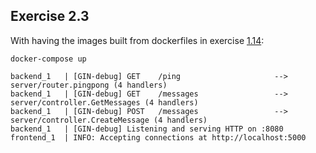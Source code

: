 ## Exercise 2.3

With having the images built from dockerfiles in exercise [1.14](../../part1/1.14):

```
docker-compose up
```

```
backend_1   | [GIN-debug] GET    /ping                     --> server/router.pingpong (4 handlers)
backend_1   | [GIN-debug] GET    /messages                 --> server/controller.GetMessages (4 handlers)
backend_1   | [GIN-debug] POST   /messages                 --> server/controller.CreateMessage (4 handlers)
backend_1   | [GIN-debug] Listening and serving HTTP on :8080
frontend_1  | INFO: Accepting connections at http://localhost:5000
```